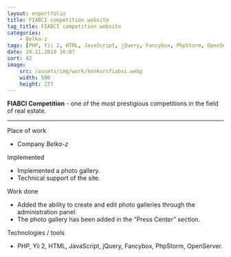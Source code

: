```yaml
---
layout: enportfolio
title: FIABCI competition website
tag_title: FIABCI competition website
categories:
    - Belka-z
tags: [PHP, Yii 2, HTML, JavaScript, jQuery, Fancybox, PhpStorm, OpenServer]
date: 24.11.2019 16:07
sort: 42
image: 
    src: /assets/img/work/konkursfiabsi.webp 
    width: 500
    height: 277
---
```


**FIABCI Competition** - one of the most prestigious competitions in the field of real estate.

---

Place of work

* Company _Belka-z_

Implemented

* Implemented a photo gallery.
* Technical support of the site.

Work done

* Added the ability to create and edit photo galleries through the administration panel.
* The photo gallery has been added in the “Press Center” section.

Technologies / tools

* PHP, Yii 2, HTML, JavaScript, jQuery, Fancybox, PhpStorm, OpenServer.

